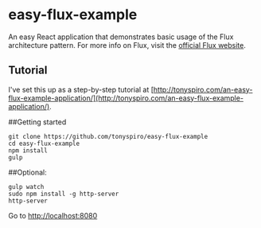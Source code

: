 # easy-flux-example
An easy React application that demonstrates basic usage of the Flux architecture pattern.  For more info on Flux, visit the [official Flux website](https://facebook.github.io/flux/).

## Tutorial
I've set this up as a step-by-step tutorial at [http://tonyspiro.com/an-easy-flux-example-application/](http://tonyspiro.com/an-easy-flux-example-application/).

##Getting started
```
git clone https://github.com/tonyspiro/easy-flux-example
cd easy-flux-example
npm install
gulp
```

##Optional:
```
gulp watch
sudo npm install -g http-server
http-server
```

Go to [http://localhost:8080](http://localhost:8080)
